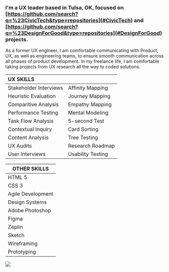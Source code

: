 ### I'm a UX leader based in Tulsa, OK, focused on [https://github.com/search?q=%23CivicTech&type=repositories](#CivicTech) and [https://github.com/search?q=%23DesignForGood&type=repositories](#DesignForGood) projects. 

As a former UX engineer, I am comfortable communicating with Product, UX, as well as engineering teams, to ensure smooth communication across all phases of product development. In my freelance life, I am comfortable taking projects from UX research all the way to coded solutions. 


| UX SKILLS | |
| :-------------------- | ---------------- |
| Stakeholder Interviews| Affinity Mapping |  
| Heuristic Evaluation  | Journey Mapping  |  
| Comparitive Analysis  | Empathy Mapping  |   
| Performance Testing   | Mental Modeling  |   
| Task Flow Analysis    | 5-second Test    |   
| Contextual Inquiry    | Card Sorting     |  
| Content Analysis      | Tree Testing     |   
| UX Audits             | Research Roadmap |   
| User Interviews       | Usability Testing|  

| OTHER SKILLS   |   
| ------------------------------ |
| HTML 5                         |
| CSS 3                          |
| Agile Development              |
| Design Systems                 |
| Adobe Photoshop                |
| Figma                          |
| Zeplin                         |
| Sketch                         |
| Wireframing                    |
| Prototyping                    |

[![](https://hits.sh/github.com/codethirteen.svg?style=flat-square&label=%E2%A0%80&color=9f9f9f)](https://hits.sh/github.com/codethirteen/)
